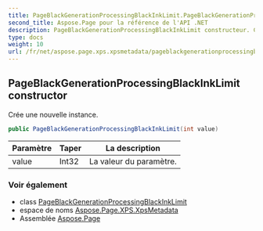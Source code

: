 ```yaml
---
title: PageBlackGenerationProcessingBlackInkLimit.PageBlackGenerationProcessingBlackInkLimit
second_title: Aspose.Page pour la référence de l'API .NET
description: PageBlackGenerationProcessingBlackInkLimit constructeur. Crée une nouvelle instance.
type: docs
weight: 10
url: /fr/net/aspose.page.xps.xpsmetadata/pageblackgenerationprocessingblackinklimit/pageblackgenerationprocessingblackinklimit/
---
```

## PageBlackGenerationProcessingBlackInkLimit constructor

Crée une nouvelle instance.

```csharp
public PageBlackGenerationProcessingBlackInkLimit(int value)
```

| Paramètre | Taper | La description |
| --- | --- | --- |
| value | Int32 | La valeur du paramètre. |

### Voir également

* class [PageBlackGenerationProcessingBlackInkLimit](../)
* espace de noms [Aspose.Page.XPS.XpsMetadata](../../pageblackgenerationprocessingblackinklimit/)
* Assemblée [Aspose.Page](../../../)


